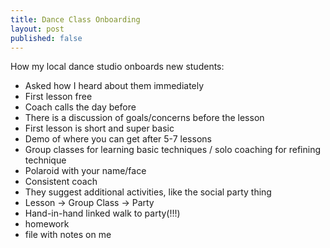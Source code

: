 ```yaml
---
title: Dance Class Onboarding
layout: post
published: false
---
```


How my local dance studio onboards new students:

- Asked how I heard about them immediately
- First lesson free
- Coach calls the day before
- There is a discussion of goals/concerns before the lesson
- First lesson is short and super basic
- Demo of where you can get after 5-7 lessons
- Group classes for learning basic techniques / solo coaching for refining technique
- Polaroid with your name/face
- Consistent coach
- They suggest additional activities, like the social party thing
- Lesson -> Group Class -> Party
- Hand-in-hand linked walk to party(!!!)
- homework
- file with notes on me
